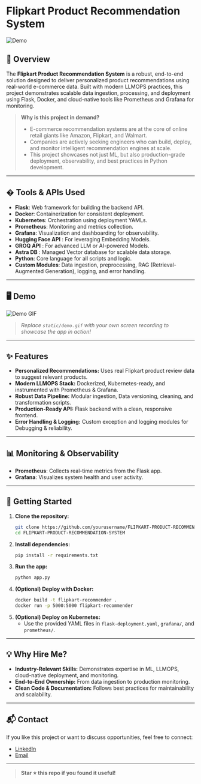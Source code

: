 # Flipkart Product Recommendation System

![Demo](static/demo.gif)

## 🚀 Overview

The **Flipkart Product Recommendation System** is a robust, end-to-end solution designed to deliver personalized product recommendations using real-world e-commerce data. Built with modern LLMOPS practices, this project demonstrates scalable data ingestion, processing, and deployment using Flask, Docker, and cloud-native tools like Prometheus and Grafana for monitoring. 

> **Why is this project in demand?**
>
> - E-commerce recommendation systems are at the core of online retail giants like Amazon, Flipkart, and Walmart.
> - Companies are actively seeking engineers who can build, deploy, and monitor intelligent recommendation engines at scale.
> - This project showcases not just ML, but also production-grade deployment, observability, and best practices in Python development.

---

## �️ Tools & APIs Used

- **Flask**: Web framework for building the backend API.
- **Docker**: Containerization for consistent deployment.
- **Kubernetes**: Orchestration using deployment YAMLs.
- **Prometheus**: Monitoring and metrics collection.
- **Grafana**: Visualization and dashboarding for observability.
- **Hugging Face API** : For leveraging Embedding Models.
- **GROQ API** : For advanced LLM or AI-powered Models.
- **Astra DB** : Managed Vector database for scalable data storage.
- **Python**: Core language for all scripts and logic.
- **Custom Modules**: Data ingestion, preprocessing, RAG (Retrieval-Augmented Generation), logging, and error handling.

---

## 🖥️ Demo

![Demo GIF](static/demo.gif)

> _Replace `static/demo.gif` with your own screen recording to showcase the app in action!_

---

## ✨ Features

- **Personalized Recommendations:** Uses real Flipkart product review data to suggest relevant products.
- **Modern LLMOPS Stack:** Dockerized, Kubernetes-ready, and instrumented with Prometheus & Grafana.
- **Robust Data Pipeline:** Modular ingestion, Data versioning, cleaning, and transformation scripts.
- **Production-Ready API:** Flask backend with a clean, responsive frontend.
- **Error Handling & Logging:** Custom exception and logging modules for Debugging & reliability.

---

## 📊 Monitoring & Observability
- **Prometheus**: Collects real-time metrics from the Flask app.
- **Grafana**: Visualizes system health and user activity.

---

## 🚀 Getting Started

1. **Clone the repository:**
   ```bash
   git clone https://github.com/yourusername/FLIPKART-PRODUCT-RECOMMENDATION-SYSTEM.git
   cd FLIPKART-PRODUCT-RECOMMENDATION-SYSTEM
   ```
2. **Install dependencies:**
   ```bash
   pip install -r requirements.txt
   ```
3. **Run the app:**
   ```bash
   python app.py
   ```
4. **(Optional) Deploy with Docker:**
   ```bash
   docker build -t flipkart-recommender .
   docker run -p 5000:5000 flipkart-recommender
   ```
5. **(Optional) Deploy on Kubernetes:**
   - Use the provided YAML files in `flask-deployment.yaml`, `grafana/`, and `prometheus/`.

---

## 💡 Why Hire Me?
- **Industry-Relevant Skills:** Demonstrates expertise in ML, LLMOPS, cloud-native deployment, and monitoring.
- **End-to-End Ownership:** From data ingestion to production monitoring.
- **Clean Code & Documentation:** Follows best practices for maintainability and scalability.

---

## 📬 Contact

If you like this project or want to discuss opportunities, feel free to connect:
- [LinkedIn](https://www.linkedin.com/in/atharvahatekar)
- [Email](mailto:atharva_hatekar@yahoo.in)

---

> **Star ⭐ this repo if you found it useful!**
